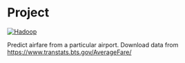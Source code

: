 # Project

[![Hadoop](https://img.shields.io/badge/Hadoop-2.7.2-blue.svg)](https://shields.io/)

Predict airfare from a particular airport. Download data from https://www.transtats.bts.gov/AverageFare/
